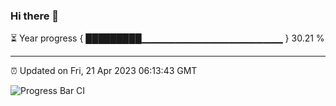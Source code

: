 ### Hi there 👋

⏳ Year progress { █████████▁▁▁▁▁▁▁▁▁▁▁▁▁▁▁▁▁▁▁▁▁ } 30.21 %

---

⏰ Updated on Fri, 21 Apr 2023 06:13:43 GMT

![Progress Bar CI](https://github.com/liununu/liununu/workflows/Progress%20Bar%20CI/badge.svg)
